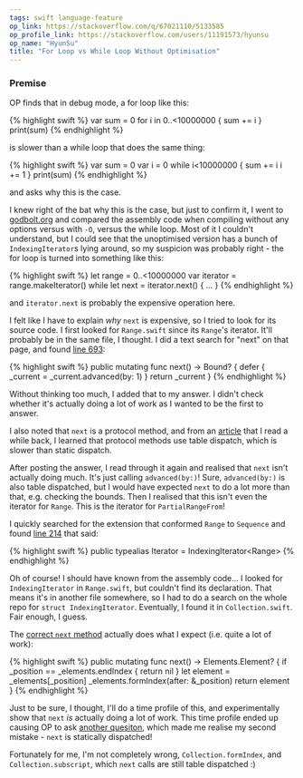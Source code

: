 ```yaml
---
tags: swift language-feature
op_link: https://stackoverflow.com/q/67021110/5133585
op_profile_link: https://stackoverflow.com/users/11191573/hyunsu
op_name: "HyunSu"
title: "For Loop vs While Loop Without Optimisation"
---
```


### Premise

OP finds that in debug mode, a for loop like this:

{% highlight swift %}
var sum = 0
for i in 0..<10000000 {
    sum += i
}
print(sum)
{% endhighlight %}

is slower than a while loop that does the same thing:

{% highlight swift %}
var sum = 0
var i = 0
while i<10000000 {
    sum += i
    i += 1
}
print(sum)
{% endhighlight %}

and asks why this is the case.

I knew right of the bat why this is the case, but just to confirm it, I went to [godbolt.org](https://godbolt.org) and compared the assembly code when compiling without any options versus with `-O`, versus the while loop. Most of it I couldn't understand, but I could see that the unoptimised version has a bunch of `IndexingIterator`s lying around, so my suspicion was probably right - the for loop is turned into something like this:

{% highlight swift %}
let range = 0..<10000000
var iterator = range.makeIterator()
while let next = iterator.next() {
    ...
}
{% endhighlight %}

and `iterator.next` is probably the expensive operation here. 

I felt like I have to explain _why_ `next` is expensive, so I tried to look for its source code. I first looked for `Range.swift` since its `Range`'s iterator. It'll probably be in the same file, I thought. I did a text search for "next" on that page, and found [line 693](https://github.com/apple/swift/blob/main/stdlib/public/core/Range.swift#L693):

{% highlight swift %}
public mutating func next() -> Bound? {
    defer { _current = _current.advanced(by: 1) }
    return _current
}
{% endhighlight %}

Without thinking too much, I added that to my answer. I didn't check whether it's actually doing a lot of work as I wanted to be the first to answer.

I also noted that `next` is a protocol method, and from an [article](https://medium.com/@venki0119/method-dispatch-in-swift-effects-of-it-on-performance-b5f120e497d3) that I read a while back, I learned that protocol methods use table dispatch, which is slower than static dispatch.

After posting the answer, I read through it again and realised that `next` isn't actually doing much. It's just calling `advanced(by:)`! Sure, `advanced(by:)` is also table dispatched, but I would have expected `next` to do a lot more than that, e.g. checking the bounds. Then I realised that this isn't even the iterator for `Range`. This is the iterator for `PartialRangeFrom`!

I quickly searched for the extension that conformed `Range` to `Sequence` and found [line 214](https://github.com/apple/swift/blob/main/stdlib/public/core/Range.swift#L214) that said:

{% highlight swift %}
public typealias Iterator = IndexingIterator<Range<Bound>>
{% endhighlight %}

Oh of course! I should have known from the assembly code... I looked for `IndexingIterator` in `Range.swift`, but couldn't find its declaration. That means it's in another file somewhere, so I had to do a search on the whole repo for `struct IndexingIterator`. Eventually, I found it in `Collection.swift`. Fair enough, I guess.

The [correct `next` method](https://github.com/apple/swift/blob/main/stdlib/public/core/Collection.swift#L125) actually does what I expect (i.e. quite a lot of work):

{% highlight swift %}
public mutating func next() -> Elements.Element? {
    if _position == _elements.endIndex { return nil }
    let element = _elements[_position]
    _elements.formIndex(after: &_position)
    return element
}
{% endhighlight %}

Just to be sure, I thought, I'll do a time profile of this, and experimentally show that `next` _is_ actually doing a lot of work. This time profile ended up causing OP to ask [another quesiton](https://stackoverflow.com/questions/67032783/why-is-indexingiterator-next-using-dynamic-dispatch), which made me realise my second mistake - `next` is statically dispatched!

Fortunately for me, I'm not completely wrong, `Collection.formIndex`, and `Collection.subscript`, which `next` calls are still table dispatched :)